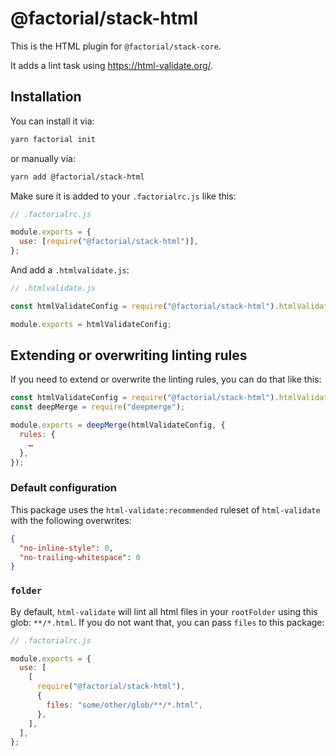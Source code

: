 # @factorial/stack-html

This is the HTML plugin for `@factorial/stack-core`.

It adds a lint task using https://html-validate.org/.

## Installation

You can install it via:

```bash
yarn factorial init
```

or manually via:

```bash
yarn add @factorial/stack-html
```

Make sure it is added to your `.factorialrc.js` like this:

```js
// .factorialrc.js

module.exports = {
  use: [require("@factorial/stack-html")],
};
```

And add a `.htmlvalidate.js`:

```js
// .htmlvalidate.js

const htmlValidateConfig = require("@factorial/stack-html").htmlValidate;

module.exports = htmlValidateConfig;
```

## Extending or overwriting linting rules

If you need to extend or overwrite the linting rules, you can do that like this:

```js
const htmlValidateConfig = require("@factorial/stack-html").htmlValidate;
const deepMerge = require("deepmerge");

module.exports = deepMerge(htmlValidateConfig, {
  rules: {
    …
  },
});
```

### Default configuration

This package uses the `html-validate:recommended` ruleset of `html-validate` with the following overwrites:

```json
{
  "no-inline-style": 0,
  "no-trailing-whitespace": 0
}
```

### `folder`

By default, `html-validate` will lint all html files in your `rootFolder` using this glob: `**/*.html`. If you do not want that, you can pass `files` to this package:

```js
// .factorialrc.js

module.exports = {
  use: [
    [
      require("@factorial/stack-html"),
      {
        files: "some/other/glob/**/*.html",
      },
    ],
  ],
};
```
